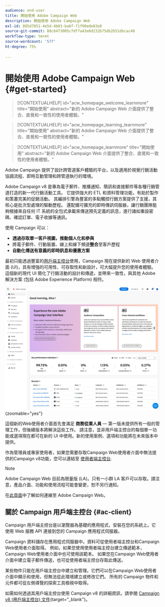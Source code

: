 ```yaml
---
audience: end-user
title: 開始使用 Adobe Campaign Web
description: 開始使用 Adobe Campaign Web
exl-id: 885d7851-4e5d-4b03-ba6f-71f90ede83e8
source-git-commit: 88c6473005cfdf7a43e0d232b75db2b51dbcac40
workflow-type: tm+mt
source-wordcount: '577'
ht-degree: 75%

---
```


# 開始使用 Adobe Campaign Web {#get-started}

>[!CONTEXTUALHELP]
>id="acw_homepage_welcome_learnmore"
>title="開始使用"
>abstract="新的 Adobe Campaign Web 介面提供了整合、直覺和一致性的使用者體驗。"

>[!CONTEXTUALHELP]
>id="acw_homepage_learning_learnmore"
>title="開始使用"
>abstract="新的 Adobe Campaign Web 介面提供了整合、直覺和一致性的使用者體驗。"

>[!CONTEXTUALHELP]
>id="acw_homepage_learnmore"
>title="開始使用"
>abstract="新的 Adobe Campaign Web 介面提供了整合、直覺和一致性的使用者體驗。"

Adobe Campaign 提供了設計跨管道客戶體驗的平台，以及適用於視覺行銷活動協調流程、即時互動管理和跨管道執行的環境。

Adobe Campaign v8 是專為電子郵件、推播通知、簡訊和直接郵件等各種行銷管道打造的新一代行銷活動工具。 它提供強大的 ETL 和資料管理功能，有助於製作和策畫完美的促銷活動。 其編排引擎為豐富的多點觸控行銷方案提供了支援，其核心是批次型處理的驅動歷程。 還配備可擴充的即時傳訊伺服器，讓行銷團隊能夠根據來自任何 IT 系統的全包式承載來傳送預先定義的訊息，進行諸如重設密碼、確認訂單、電子收據等通訊。

使用 Campaign 可以：

* **透過存取單一客戶視圖，推動個人化和參與**
* 將電子郵件、行動裝置、線上和線下頻道&#x200B;**整合**&#x200B;至客戶歷程
* **自動化傳送有意義的即時訊息和優惠方案**


最初只能透過豐富的[用戶端主控台](#ac-client)使用，Campaign 現在提供新的 Web 使用者介面 (UI)，具有增強的可用性、可存取性和新設計，可大幅提升您的使用者體驗。這個新的現代 UI 簡化了行銷活動的設計和傳遞，並帶來一致性，與其他 Adobe 解決方案 (包括 Adobe Experience Platform) 相符。

![](assets/home.png){zoomable=&quot;yes&quot;}

這個新的Web使用者介面首先會滿足 **商務從業人員**  — 第一版未提供所有一般的管理工作，但後續版本將解決這些工作。 請注意，並非用戶端主控台的每個單一功能或選項現在都可在新的 UI 中使用。新的使用案例、選項和功能將在未來版本中提供。

作為管理員或專家使用者，如果您需要存取Campaign Web使用者介面中無法提供的Campaign v8功能，您可以連結至 [使用者端主控台](#ac-client).


>[!NOTE]
>
>Adobe Campaign Web 目前為限量版 (LA)。只有一小群 LA 客戶可以存取。請注意，產品介面、功能和使用流程可能會變更，恕不另行通知。

在[此頁面](connect-to-campaign.md)中了解如何連線至 Adobe Campaign Web。

## 關於 Campaign 用戶端主控台 {#ac-client}

Campaign 用戶端主控台是以瀏覽器為基礎的應用程式，安裝在您的系統上。它使用 Web 服務 API 連接到您的 Campaign 應用程式伺服器。

Campaign 資料儲存在應用程式伺服器中。資料可從使用者端主控台和Campaign Web使用者介面取得。 例如，如果您使用使用者端主控台建立傳遞範本，Campaign Web使用者介面中也可使用該範本。 如果您在Campaign Web使用者介面中建立電子郵件傳送，也可從使用者端主控台存取此傳送。

某些物件只能在用戶端主控台中建立和管理。它們可以在Campaign Web使用者介面中顯示和使用，但無法從此環境建立或修改它們。 所有的 Campaign 物件和元件都可從左側導覽的探索工具檢視中取得。

如需如何透過其用戶端主控台使用 Campaign v8 的詳細資訊，請參閱 [Campaign v8 (用戶端主控台) 文件](https://experienceleague.adobe.com/docs/campaign/campaign-v8/campaign-home.html?lang=zh-Hant){target="_blank"}。
